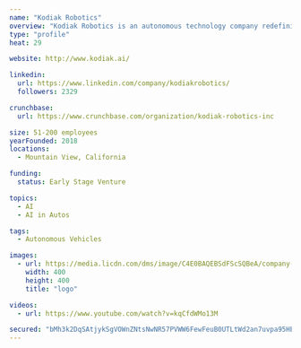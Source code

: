```yaml
---
name: "Kodiak Robotics"
overview: "Kodiak Robotics is an autonomous technology company redefining the long-haul trucking industry."
type: "profile"
heat: 29

website: http://www.kodiak.ai/

linkedin:
  url: https://www.linkedin.com/company/kodiakrobotics/
  followers: 2329

crunchbase:
  url: https://www.crunchbase.com/organization/kodiak-robotics-inc

size: 51-200 employees
yearFounded: 2018
locations:
  - Mountain View, California

funding:
  status: Early Stage Venture

topics:
  - AI
  - AI in Autos

tags:
  - Autonomous Vehicles

images:
  - url: https://media.licdn.com/dms/image/C4E0BAQEBSdFScSQBeA/company-logo_400_400/0?e=1582761600&v=beta&t=IT_vNPezAurZ7ss9OhliNnUgnzXnk3OhK5KSL1jHW3w
    width: 400
    height: 400
    title: "logo"

videos:
  - url: https://www.youtube.com/watch?v=kqCfdWMo13M

secured: "bMh3k2DqSAtjykSgVOWnZNtsNwNR57PVWW6FewFeuB0UTLtWd2an7uvpa95HEPDMk+o8/WKKCuwwcvVWwKqBAP+f+EKtG4Lb0ejOhGGYpAGJLx2JbbTjYao8MtjllDG++f3t1T3jF6HwVGWAULo4KSH6Dx3FpUgziOHY60GTY0ZQaO3W2eGlLwuUNgnt7RHUUwe2pg/tOfNNQnyJSXj2Oyvfjh+nI6dFhxYDgMycoxLAhwcIRHLeO9eup6jllyOVN9C8wkHy+3nag9tKgSPvDOSgxMUGiU2lclD/4DDu5n4rKj8IsTqnlL+i7bnR1uzd;Z28T+n8TMxUXHCephO4TqQ=="
---
```


